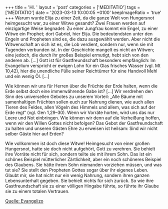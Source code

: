 +++
title = 'Hl. '
layout = 'post'
categories = ['MEDITATIO']
tags = ['MEDITATIO']
date = '2023-03-13 10:00:05 +0100'
keepImageRatio = 'true'
+++
Warum wurde Elija zu einer Zeit, da die ganze Welt von Hungersnot heimgesucht war, zu einer Witwe gesandt? Zwei Frauen werden auf einzigartige Weise begnadet: Zu einer Jungfrau kommt ein Engel, zu einer Witwe ein Prophet; dort Gabriel, hier Elija. Die bedeutendsten unter den Engeln und Propheten sind es, die dazu ausgewählt werden.<!--more--> Aber nicht die Witwenschaft an sich ist es, die Lob verdient, sondern nur, wenn sie mit Tugenden verbunden ist. In der Geschichte mangelt es nicht an Witwen; eine jedoch, die durch ihr großes Beispiel ermutigt, hebt sich von den anderen ab. […] Gott ist für Gastfreundschaft besonders empfänglich: Im Evangelium verspricht er ewigen Lohn für ein Glas frisches Wasser (vgl. Mt 10,42), hier die unendliche Fülle seiner Reichtümer für eine Handvoll Mehl und ein wenig Öl. […]

Wie können wir uns für Herren über die Früchte der Erde halten, wenn die Erde selbst doch eine immerwährende Gabe ist? […] Wir verdrehen den Sinn des universellen Gebotes zu unserem Vorteil: „Alle Bäume mit samenhaltigen Früchten sollen euch zur Nahrung dienen, wie auch allen Tieren des Feldes, allen Vögeln des Himmels und allem, was sich auf der Erde regt“ (vgl. Gen 1,29–30). Wenn wir Vorräte horten, wird uns das nur Leere und Not einbringen. Wie können wir denn auf die Verheißung hoffen, wenn wir den Willen Gottes nicht befolgen? Das Gebot der Gastfreundschaft zu halten und unseren Gästen Ehre zu erweisen ist heilsam: Sind wir nicht selber Gäste hier auf Erden?

Wie vollkommen ist doch diese Witwe! Heimgesucht von einer großen Hungersnot, hatte sie doch nicht aufgehört, Gott zu verehren. Sie behielt ihre Vorräte nicht für sich, sondern teilte sie mit ihrem Sohn. Das ist ein schönes Beispiel mütterlicher Zärtlichkeit, aber ein noch schöneres Beispiel des Glaubens. Sie hätte ihrem Sohn niemanden vorziehen müssen, und was tut sie? Sie stellt den Propheten Gottes sogar über ihr eigenes Leben. Glaubt mir, sie hat nicht nur ein wenig Nahrung, sondern ihren ganzen Lebensunterhalt gegeben. Sie behielt nichts für sich zurück. So wie ihre Gastfreundschaft sie zu einer völligen Hingabe führte, so führte ihr Glaube sie zu einem totalen Vertrauen.




[Quelle: Evangelizo](https://evangeliumtagfuertag.org/DE/gospel)
